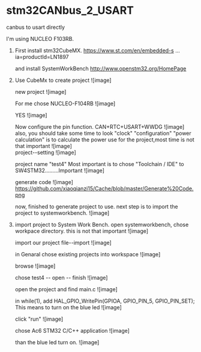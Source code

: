 # stm32CANbus_2_USART
canbus to usart directly

I'm using NUCLEO F103RB.

1. First install stm32CubeMX.
   https://www.st.com/en/embedded-s ... ia=productId=LN1897

   and install SystemWorkBench
   http://www.openstm32.org/HomePage

2. Use CubeMx to create project
   ![image]   

   new project
   ![image]    
   
   For me chose NUCLEO-F104RB
   ![image]  
   
   YES
   ![image] 
   
   Now configure the pin function.
   CAN+RTC+USART+WWDG
   ![image]    
   also, you should take some time to look "clock" "configuration"
   "power calculation" is to calculate the power use for the project,most time is not that important
   ![image]    
   project--setting
   ![image]    
   
   project name "test4" 
   Most important is to chose "Toolchain / IDE" to SW4STM32.........Important
   ![image]    
   
   generate code
   ![image] https://github.com/xiaoqianzi15/Cache/blob/master/Generate%20Code.png   
   
   now, finished to generate project to use.
   next step is to import the project to systemworkbench.
   ![image]    
   
4. import project to System Work Bench.
   open systemworkbench, chose workpace directory. this is not that important
   ![image]    
   
   import our project  file--import
   ![image]    
   
   in Genaral chose existing projects into workspace
   ![image]    
   
   browse 
   ![image]    
   
   chose test4 -- open -- finish
   ![image]    
   
   open the project and find main.c
   ![image]    
   
   in while(1), add HAL_GPIO_WritePin(GPIOA, GPIO_PIN_5, GPIO_PIN_SET);
   This means to turn on the blue led
   ![image]    
   
   click "run"
   ![image]    
   
   chose Ac6 STM32 C/C++ application
   ![image]    
   
   than the blue led turn on.
   ![image]    
   
   
   
 

